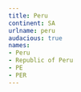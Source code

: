 ```yaml
---
title: Peru
continent: SA
urlname: peru
audacious: true
names:
- Peru
- Republic of Peru
- PE
- PER
---
```


